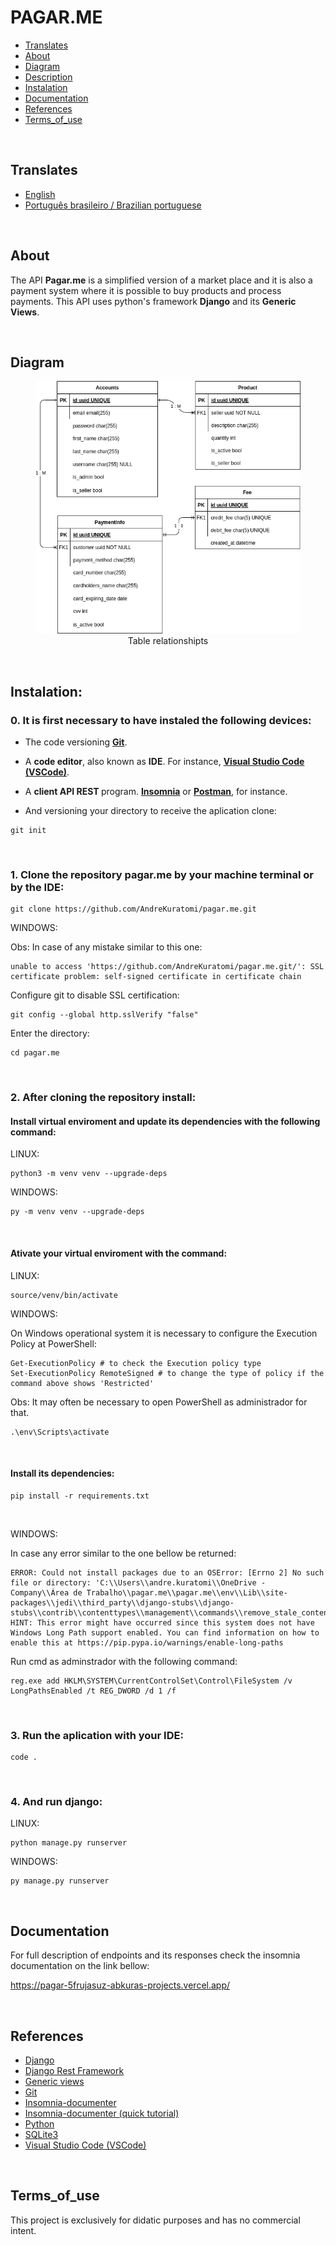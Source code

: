 # PAGAR.ME

- [Translates](#translates)
- [About](#about)
- [Diagram](#diagram)
- [Description](#Description)
- [Instalation](#instalation)
- [Documentation](#documentation)
- [References](#references)
- [Terms_of_use](#terms_of_use)

<br>

## Translates

- [English](https://github.com/AndreKuratomi/pagar.me)
- [Português brasileiro / Brazilian portuguese](./.multilingual_readmes/README_pt-br.md)

<br>

## About

<p>The API <strong>Pagar.me</strong> is a simplified version of a market place and it is also a payment system where it is possible to buy products and process payments. This API uses python's framework <strong>Django</strong> and its <strong>Generic Views</strong>.</p>

<br>

## Diagram

<figure>
    <img src="./pagar_me.drawio.png" alt="diagram of table relationships">
    <figcaption style="text-align: center">Table relationshipts</figcaption>
</figure>

<br>

## Instalation:

<h3>0. It is first necessary to have instaled the following devices:</h3>

- The code versioning <b>[Git](https://git-scm.com/downloads)</b>.

- A <b>code editor</b>, also known as <b>IDE</b>. For instance, <strong>[Visual Studio Code (VSCode)](https://code.visualstudio.com/)</strong>.

- A <b> client API REST </b> program. <strong>[Insomnia](https://insomnia.rest/download)</strong> or <b>[Postman](https://www.postman.com/product/rest-client/)</b>, for instance.

- <p> And versioning your directory to receive the aplication clone:</p>

```
git init
```

<br>
<h3>1. Clone the repository <b>pagar.me</b> by your machine terminal or by the IDE:</h3>

```
git clone https://github.com/AndreKuratomi/pagar.me.git
```

WINDOWS:

Obs: In case of any mistake similar to this one: 

```
unable to access 'https://github.com/AndreKuratomi/pagar.me.git/': SSL certificate problem: self-signed certificate in certificate chain
```

Configure git to disable SSL certification:

```
git config --global http.sslVerify "false"
```

<p>Enter the directory:</p>

```
cd pagar.me
```
<br>

<h3>2. After cloning the repository install:</h3>

<h4>Install virtual enviroment and update its dependencies with the following command:</h4>


LINUX:
```
python3 -m venv venv --upgrade-deps
```

WINDOWS:
```
py -m venv venv --upgrade-deps
```
<br>
<h4>Ativate your virtual enviroment with the command:</h4>

LINUX:
```
source/venv/bin/activate
```

WINDOWS:

On Windows operational system it is necessary to configure the Execution Policy at PowerShell:

```
Get-ExecutionPolicy # to check the Execution policy type
Set-ExecutionPolicy RemoteSigned # to change the type of policy if the command above shows 'Restricted'
```
Obs: It may often be necessary to open PowerShell as administrador for that.

```
.\env\Scripts\activate
```
<br>
<h4>Install its dependencies:</h4>

```
pip install -r requirements.txt
```
<br>


WINDOWS:

In case any error similar to the one bellow be returned:

```
ERROR: Could not install packages due to an OSError: [Errno 2] No such file or directory: 'C:\\Users\\andre.kuratomi\\OneDrive - Company\\Área de Trabalho\\pagar.me\\pagar.me\\env\\Lib\\site-packages\\jedi\\third_party\\django-stubs\\django-stubs\\contrib\\contenttypes\\management\\commands\\remove_stale_contenttypes.pyi'
HINT: This error might have occurred since this system does not have Windows Long Path support enabled. You can find information on how to enable this at https://pip.pypa.io/warnings/enable-long-paths
```

Run cmd as adminstrador with the following command:

```
reg.exe add HKLM\SYSTEM\CurrentControlSet\Control\FileSystem /v LongPathsEnabled /t REG_DWORD /d 1 /f
```
<br>

<h3>3. Run the aplication with your IDE:</h3>

```
code .
```
<br>

<h3>4. And run django:</h3>

LINUX:
```
python manage.py runserver
```

WINDOWS:
```
py manage.py runserver
```
<br>


## Documentation

For full description of endpoints and its responses check the insomnia documentation on the link bellow:

https://pagar-5frujasuz-abkuras-projects.vercel.app/

<br>

## References

- [Django](https://www.djangoproject.com/)
- [Django Rest Framework](https://www.django-rest-framework.org/)
- [Generic views](https://www.django-rest-framework.org/api-guide/generic-views/)
- [Git](https://git-scm.com/downloads)
- [Insomnia-documenter](https://www.npmjs.com/package/insomnia-documenter)
- [Insomnia-documenter (quick tutorial)](https://www.youtube.com/watch?v=pq2u3FqVVy8)
- [Python](https://www.python.org/downloads/)
- [SQLite3](https://docs.python.org/3/library/sqlite3.html)
- [Visual Studio Code (VSCode)](https://code.visualstudio.com/)

<br>

## Terms_of_use

This project is exclusively for didatic purposes and has no commercial intent.
